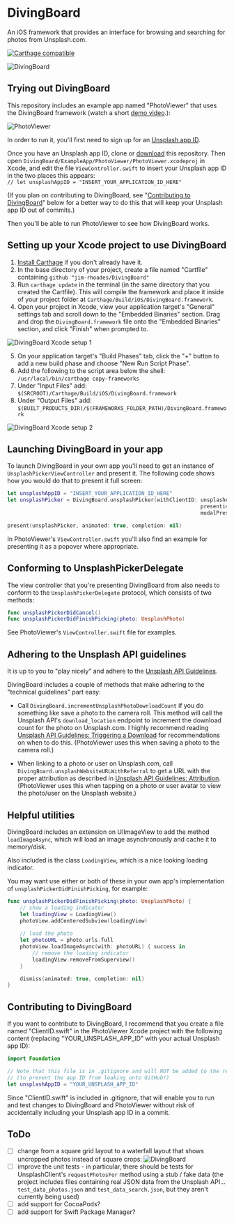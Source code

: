 # DivingBoard
An iOS framework that provides an interface for browsing and searching for photos from Unsplash.com.

[![Carthage compatible](https://img.shields.io/badge/Carthage-compatible-4BC51D.svg?style=flat)](https://github.com/Carthage/Carthage)

![DivingBoard](http://crushapps.com/divingboard/img/divingboard.jpg)

## Trying out DivingBoard

This repository includes an example app named "PhotoViewer" that uses the DivingBoard framework (watch a short [demo video](http://crushapps.com/divingboard/img/divingboard_demo.mp4).):

![PhotoViewer](http://crushapps.com/divingboard/img/photoviewer@0.65x.jpg)

In order to run it, you'll first need to sign up for an [Unsplash app ID](https://unsplash.com/developers).

Once you have an Unsplash app ID, clone or [download](https://github.com/jim-rhoades/DivingBoard/archive/master.zip) this repository. Then open `DivingBoard/ExampleApp/PhotoViewer/PhotoViewer.xcodeproj` in Xcode, and edit the file `ViewController.swift` to insert your Unsplash app ID in the two places this appears:\
`// let unsplashAppID = "INSERT_YOUR_APPLICATION_ID_HERE"`

(If you plan on contributing to DivingBoard, see "[Contributing to DivingBoard](#contributing-to-divingboard)" below for a better way to do this that will keep your Unsplash app ID out of commits.)

Then you'll be able to run PhotoViewer to see how DivingBoard works.

## Setting up your Xcode project to use DivingBoard
1. [Install Carthage](https://github.com/Carthage/Carthage#installing-carthage) if you don't already have it.
2. In the base directory of your project, create a file named "Cartfile" containing `github "jim-rhoades/DivingBoard"`
3. Run `carthage update` in the terminal (in the same directory that you created the Cartfile). This will compile the framework and place it inside of your project folder at `Carthage/Build/iOS/DivingBoard.framework`.
4. Open your project in Xcode, view your application target's "General" settings tab and scroll down to the "Embedded Binaries" section. Drag and drop the `DivingBoard.framework` file onto the "Embedded Binaries" section, and click "Finish" when prompted to.

![DivingBoard Xcode setup 1](http://crushapps.com/divingboard/img/setup1.png)

5. On your application target's "Build Phases" tab, click the "+" button to add a new build phase and choose "New Run Script Phase".
6. Add the following to the script area below the shell:
`/usr/local/bin/carthage copy-frameworks`
7. Under "Input Files" add:
`$(SRCROOT)/Carthage/Build/iOS/DivingBoard.framework`
8. Under "Output Files" add:
`$(BUILT_PRODUCTS_DIR)/$(FRAMEWORKS_FOLDER_PATH)/DivingBoard.framework`

![DivingBoard Xcode setup 2](http://crushapps.com/divingboard/img/setup2.png)

## Launching DivingBoard in your app
To launch DivingBoard in your own app you'll need to get an instance of `UnsplashPickerViewController` and present it. The following code shows how you would do that to present it full screen:
```swift
let unsplashAppID = "INSERT_YOUR_APPLICATION_ID_HERE"
let unsplashPicker = DivingBoard.unsplashPicker(withClientID: unsplashAppID,
                                                              presentingViewController: self,
                                                              modalPresentationStyle: .fullScreen)

present(unsplashPicker, animated: true, completion: nil)
```
In PhotoViewer's `ViewController.swift` you'll also find an example for presenting it as a popover where appropriate.

## Conforming to UnsplashPickerDelegate
The view controller that you're presenting DivingBoard from also needs to conform to the `UnsplashPickerDelegate` protocol, which consists of two methods:
```swift
func unsplashPickerDidCancel()
func unsplashPickerDidFinishPicking(photo: UnsplashPhoto)
```
See PhotoViewer's `ViewController.swift` file for examples.

## Adhering to the Unsplash API guidelines
It is up to you to "play nicely" and adhere to the [Unsplash API Guidelines](https://medium.com/unsplash/unsplash-api-guidelines-28e0216e6daa).

DivingBoard includes a couple of methods that make adhering to the "technical guidelines" part easy:

* Call `DivingBoard.incrementUnsplashPhotoDownloadCount` if you do something like save a photo to the camera roll. This method will call the Unsplash API's `download_location` endpoint to increment the download count for the photo on Unsplash.com. I highly recommend reading [Unsplash API Guidelines: Triggering a Download](https://medium.com/unsplash/unsplash-api-guidelines-triggering-a-download-c39b24e99e02) for recommendations on when to do this. (PhotoViewer uses this when saving a photo to the camera roll.)

* When linking to a photo or user on Unsplash.com, call `DivingBoard.unsplashWebsiteURLWithReferral` to get a URL with the proper attribution as described in [Unsplash API Guidelines: Attribution](https://medium.com/unsplash/unsplash-api-guidelines-attribution-4d433941d777).  (PhotoViewer uses this when tapping on a photo or user avatar to view the photo/user on the Unsplash website.)

## Helpful utilities
DivingBoard includes an extension on UIImageView to add the method `loadImageAsync`, which will load an image asynchronously and cache it to memory/disk.

Also included is the class `LoadingView`, which is a nice looking loading indicator.

You may want use either or both of these in your own app's implementation of `unsplashPickerDidFinishPicking`, for example:

```swift
func unsplashPickerDidFinishPicking(photo: UnsplashPhoto) {
    // show a loading indicator
    let loadingView = LoadingView()
    photoView.addCenteredSubview(loadingView)
        
    // load the photo
    let photoURL = photo.urls.full
    photoView.loadImageAsync(with: photoURL) { success in
        // remove the loading indicator
        loadingView.removeFromSuperview()
    }

    dismiss(animated: true, completion: nil)
}
```

## Contributing to DivingBoard
If you want to contribute to DivingBoard, I recommend that you create a file named "ClientID.swift" in the PhotoViewer Xcode project with the following content (replacing "YOUR_UNSPLASH_APP_ID" with your actual Unsplash app ID):
```swift
import Foundation

// Note that this file is in .gitignore and will NOT be added to the repository.
// (to prevent the app ID from leaking onto GitHub!)
let unsplashAppID = "YOUR_UNSPLASH_APP_ID"
```

Since "ClientID.swift" is included in .gitignore, that will enable you to run and test changes to DivingBoard and PhotoViewer without risk of accidentally including your Unsplash app ID in a commit.

## ToDo
- [ ] change from a square grid layout to a waterfall layout that shows uncropped photos instead of square crops:
![DivingBoard](http://crushapps.com/divingboard/img/divingboard_waterfall@0.65x.jpg)
- [ ] improve the unit tests - in particular, there should be tests for UnsplashClient's `requestPhotosFor` method using a stub / fake data (the project includes files containing real JSON data from the Unsplash API… `test_data_photos.json` and `test_data_search.json`, but they aren't currently being used)
- [ ] add support for CocoaPods?
- [ ] add support for Swift Package Manager?
